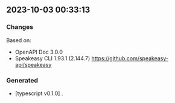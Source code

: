 

## 2023-10-03 00:33:13
### Changes
Based on:
- OpenAPI Doc 3.0.0 
- Speakeasy CLI 1.93.1 (2.144.7) https://github.com/speakeasy-api/speakeasy
### Generated
- [typescript v0.1.0] .